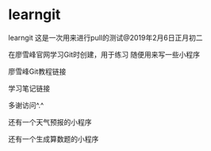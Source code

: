 # learngit
learngit   这是一次用来进行pull的测试@2019年2月6日正月初二

在廖雪峰官网学习Git时创建，用于练习 随便用来写一些小程序

廖雪峰Git教程链接

学习笔记链接

多谢访问^.^ 

还有一个天气预报的小程序

还有一个生成算数题的小程序
